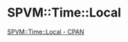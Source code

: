 # SPVM::Time::Local

<a href="https://metacpan.org/pod/SPVM::Time::Local">SPVM::Time::Local - CPAN</a>
